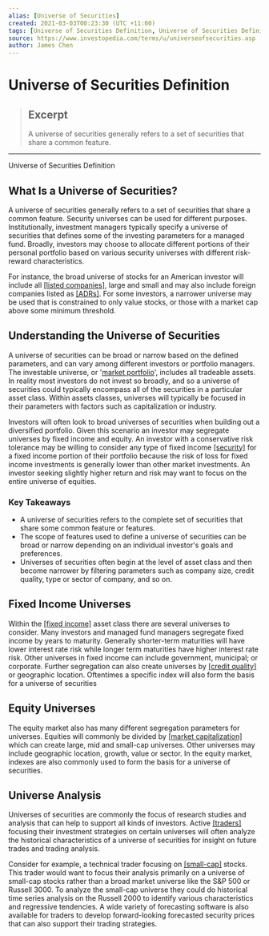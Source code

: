 ```yaml
---
alias: [Universe of Securities]
created: 2021-03-03T00:23:30 (UTC +11:00)
tags: [Universe of Securities Definition, Universe of Securities Definition]
source: https://www.investopedia.com/terms/u/universeofsecurities.asp
author: James Chen
---
```


# Universe of Securities Definition

> ## Excerpt
> A universe of securities generally refers to a set of securities that share a common feature.

---

Universe of Securities Definition
## What Is a Universe of Securities?

A universe of securities generally refers to a set of securities that share a common feature. Security universes can be used for different purposes. Institutionally, investment managers typically specify a universe of securities that defines some of the investing parameters for a managed fund. Broadly, investors may choose to allocate different portions of their personal portfolio based on various security universes with different risk-reward characteristics.

For instance, the broad universe of stocks for an American investor will include all [[listed companies]](https://www.investopedia.com/terms/l/listedsecurity.asp), large and small and may also include foreign companies listed as [[ADRs]](https://www.investopedia.com/terms/a/adr.asp). For some investors, a narrower universe may be used that is constrained to only value stocks, or those with a market cap above some minimum threshold.

## Understanding the Universe of Securities

A universe of securities can be broad or narrow based on the defined parameters, and can vary among different investors or portfolio managers. The investable universe, or '[market portfolio](https://www.investopedia.com/terms/m/market-portfolio.asp)', includes all tradeable assets. In reality most investors do not invest so broadly, and so a universe of securities could typically encompass all of the securities in a particular asset class. Within assets classes, universes will typically be focused in their parameters with factors such as capitalization or industry.

Investors will often look to broad universes of securities when building out a diversified portfolio. Given this scenario an investor may segregate universes by fixed income and equity. An investor with a conservative risk tolerance may be willing to consider any type of fixed income [[security]](https://www.investopedia.com/terms/s/security.asp) for a fixed income portion of their portfolio because the risk of loss for fixed income investments is generally lower than other market investments. An investor seeking slightly higher return and risk may want to focus on the entire universe of equities.

### Key Takeaways

-   A universe of securities refers to the complete set of securities that share some common feature or features.
-   The scope of features used to define a universe of securities can be broad or narrow depending on an individual investor's goals and preferences.
-   Universes of securities often begin at the level of asset class and then become narrower by filtering parameters such as company size, credit quality, type or sector of company, and so on.

## Fixed Income Universes

Within the [[fixed income]](https://www.investopedia.com/terms/f/fixedincome.asp) asset class there are several universes to consider. Many investors and managed fund managers segregate fixed income by years to maturity. Generally shorter-term maturities will have lower interest rate risk while longer term maturities have higher interest rate risk. Other universes in fixed income can include government, municipal; or corporate. Further segregation can also create universes by [[credit quality]](https://www.investopedia.com/terms/c/creditquality.asp) or geographic location. Oftentimes a specific index will also form the basis for a universe of securities

## Equity Universes

The equity market also has many different segregation parameters for universes. Equities will commonly be divided by [[market capitalization]](https://www.investopedia.com/terms/m/marketcapitalization.asp) which can create large, mid and small-cap universes. Other universes may include geographic location, growth, value or sector. In the equity market, indexes are also commonly used to form the basis for a universe of securities.

## Universe Analysis

Universes of securities are commonly the focus of research studies and analysis that can help to support all kinds of investors. Active [[traders]](https://www.investopedia.com/terms/t/trader.asp) focusing their investment strategies on certain universes will often analyze the historical characteristics of a universe of securities for insight on future trades and trading analysis.

Consider for example, a technical trader focusing on [[small-cap]](https://www.investopedia.com/investing/introduction-to-small-cap-stocks/) stocks. This trader would want to focus their analysis primarily on a universe of small-cap stocks rather than a broad market universe like the S&P 500 or Russell 3000. To analyze the small-cap universe they could do historical time series analysis on the Russell 2000 to identify various characteristics and regressive tendencies. A wide variety of forecasting software is also available for traders to develop forward-looking forecasted security prices that can also support their trading strategies.
